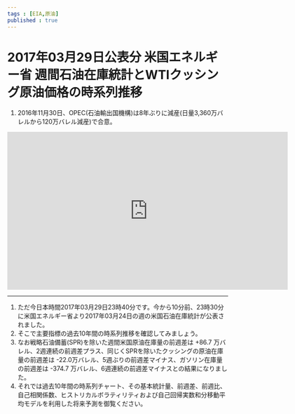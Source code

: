 ```yaml
--- 
tags : [EIA,原油] 
published : true
---
```


# 2017年03月29日公表分 米国エネルギー省 週間石油在庫統計とWTIクッシング原油価格の時系列推移

1. 2016年11月30日、OPEC(石油輸出国機構)は8年ぶりに減産(日量3,360万バレルから120万バレル減産)で合意。

<iframe width="640" height="360" src="https://www.youtube.com/embed/bGPHVpqxL4s?rel=0" frameborder="0" allowfullscreen></iframe>

***

1. ただ今日本時間2017年03月29日23時40分です。今から10分前、23時30分に米国エネルギー省より2017年03月24日の週の米国石油在庫統計が公表されました。
1. そこで主要指標の過去10年間の時系列推移を確認してみましょう。
1. なお戦略石油備蓄(SPR)を除いた週間米国原油在庫量の前週差は +86.7 万バレル、2週連続の前週差プラス、同じくSPRを除いたクッシングの原油在庫量の前週差は  -22.0万バレル、5週ぶりの前週差マイナス、ガソリン在庫量の前週差は -374.7 万バレル、6週連続の前週差マイナスとの結果になりました。
1. それでは過去10年間の時系列チャート、その基本統計量、前週差、前週比、自己相関係数、ヒストリカルボラティリティおよび自己回帰実数和分移動平均モデルを利用した将来予測を御覧ください。



